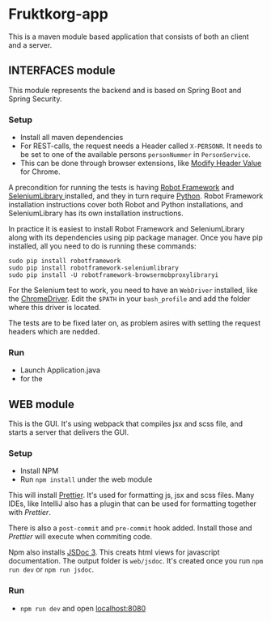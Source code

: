 # Fruktkorg-app
This is a maven module based application that consists of both an client and a server.


## INTERFACES module
This module represents the backend and is based on Spring Boot and Spring Security.

### Setup

* Install all maven dependencies
* For REST-calls, the request needs a Header called `X-PERSONR`. It needs to be set to one of the available persons 
`personNummer` in `PersonService`.
* This can be done through browser extensions, like [Modify Header Value](https://chrome.google.com/webstore/detail/modify-header-value-http/cbdibdfhahmknbkkojljfncpnhmacdek ) for Chrome.

A precondition for running the tests is having 
[Robot Framework](http://robotframework.org/) and [SeleniumLibrary ](https://github.com/robotframework/SeleniumLibrary) 
installed, and they in turn require [Python](http://python.org/). Robot Framework installation instructions cover both 
Robot and Python installations, and SeleniumLibrary has its own installation instructions.

In practice it is easiest to install Robot Framework and SeleniumLibrary along with its dependencies using pip package 
manager. Once you have pip installed, all you need to do is running these commands:

```
sudo pip install robotframework
sudo pip install robotframework-seleniumlibrary
sudo pip install -U robotframework-browsermobproxylibraryi
```

For the Selenium test to work, you need to have an `WebDriver` installed, like the [ChromeDriver](http://chromedriver.chromium.org/getting-started). 
Edit the `$PATH` in your `bash_profile` and add 
the folder where this driver is located. 

The tests are to be fixed later on, as problem asires with setting the request headers which are nedded.


### Run
* Launch Application.java
* for the 

## WEB module
This is the GUI. It's using webpack that compiles jsx and scss file, and starts a server that delivers the GUI.

### Setup

* Install NPM 
* Run `npm install` under the web module

This will install [Prettier](https://prettier.io/). It's used for formatting js, jsx and scss files.
Many IDEs, like IntelliJ also has a plugin that can be used for formatting together with *Prettier*. 

There is also a `post-commit` and `pre-commit` hook added. Install those and *Prettier* will execute when commiting code. 

Npm also installs [JSDoc 3](https://www.npmjs.com/package/jsdoc). This creats html views for javascript documentation. 
The output folder is `web/jsdoc`. It's created once you run `npm run dev` or `npm run jsdoc`. 

### Run
* `npm run dev` and open [localhost:8080](http://localhost:8080)


